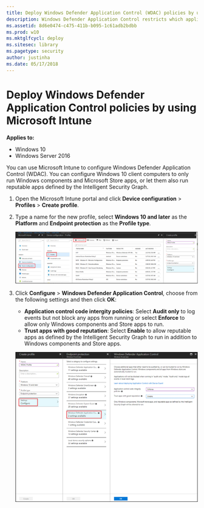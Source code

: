 ```yaml
---
title: Deploy Windows Defender Application Control (WDAC) policies by using Microsoft Intune (Windows 10)
description: Windows Defender Application Control restricts which applications users are allowed to run and the code that runs in the system core.
ms.assetid: 8d6e0474-c475-411b-b095-1c61adb2bdbb
ms.prod: w10
ms.mktglfcycl: deploy
ms.sitesec: library
ms.pagetype: security
author: justinha
ms.date: 05/17/2018
---
```


# Deploy Windows Defender Application Control policies by using Microsoft Intune

**Applies to:**

-   Windows 10
-   Windows Server 2016

You can use Microsoft Intune to configure Windows Defender Application Control (WDAC). You can configure Windows 10 client computers to only run Windows components and Microsoft Store apps, or let them also run reputable apps defined by the Intelligent Security Graph.   

1. Open the Microsoft Intune portal and click **Device configuration** > **Profiles** > **Create profile**.

3. Type a name for the new profile, select **Windows 10 and later** as the **Platform** and **Endpoint protection** as the **Profile type**.  

   ![Configure profile](images\wdac-intune-create-profile-name.png)

4. Click **Configure** > **Windows Defender Application Control**, choose from the following settings and then click **OK**:

   - **Application control code intergity policies**: Select **Audit only** to log events but not block any apps from running or select **Enforce** to allow only Windows components and Store apps to run.  
   - **Trust apps with good reputation**: Select **Enable** to allow reputable apps as defined by the Intelligent Security Graph to run in addition to Windows components and Store apps.

   ![Configure WDAC](images\wdac-intune-wdac-settings.png)
